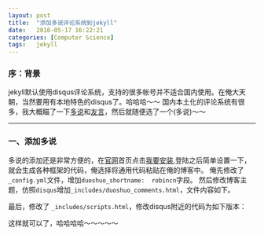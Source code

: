 ```yaml
---
layout: post
title:  "添加多说评论系统到jekyll"
date:   2016-05-17 16:22:21
categories: [Computer Science]
tags:   jekyll
---
```

### 序：背景
jekyll默认使用disqus评论系统，支持的很多帐号并不适合国内使用。在俺大天朝，当然要用有本地特色的disqus了。哈哈哈～～
国内本土化的评论系统有很多，我大概瞄了一下[多说](http://duoshuo.com/)和[友言](http://www.uyan.cc/)，然后就随便选了一个(多说)～～
******
### 一、添加多说
多说的添加还是非常方便的，在[官网](http://duoshuo.com/)首页点击[我要安装](http://duoshuo.com/create-site/),登陆之后简单设置一下，就会生成各种框架的代码，俺选择将通用代码粘贴在俺的博客中。
俺先修改了`_config.yml`文件，增加`duoshuo_shortname:  robincn`字段。
然后修改博客主题，仿照`disqus`增加`_includes/duoshuo_comments.html`，文件内容如下。

最后，修改了 `_includes/scripts.html`，修改disqus附近的代码为如下版本：

这样就可以了，哈哈哈哈～～～～～
